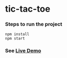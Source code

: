 # tic-tac-toe
### Steps to run the project
```
npm install
npm start
```

### See [Live Demo](https://amitcse902.github.io/tic-tac-toe/) 
